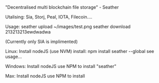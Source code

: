 "Decentralised multi blockchain file storage" - Seather


Utalising:
Sia, Storj, Peal, IOTA, Filecoin....

Usage:
seather upload ~/images/test.png
seather download 213213213ewdwadwa


(Currently only SIA is implimented)


Linux:
Install nodeJS (use NVM)
install: npm install seather --global
see usage...

Windows:
Install nodeJS
use NPM to install "seather"

Max:
Install nodeJS
use NPM to install


